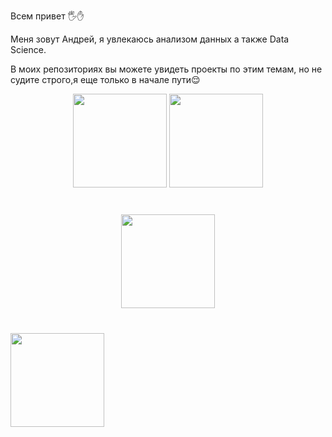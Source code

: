 Всем привет 🖐✋

Меня зовут Андрей, я увлекаюсь анализом данных а также Data Science.

В моих репозиториях вы можете увидеть проекты по этим темам, но не судите строго,я еще только в начале пути😌


<p align='center'>
   <a href="https://github-readme-stats.vercel.app/api?username=romankh3&show_icons=true&count_private=true">
       <img height=150 src="https://github-readme-stats.vercel.app/api?username=AndrewKleonskiy&show_icons=true&count_private=true"/></a>
   <a href="https://github.com/romankh3/github-readme-stats">
       <img height=150 src="https://github-readme-stats.vercel.app/api/top-langs/?username=AndrewKleonskiy&layout=compact"/></a>
</p>




<div align="center" style="margin: 40px 0">
   <a href="https://github.com/romankh3/github-profile-views-counter">
       <img width="150px" src="https://komarev.com/ghpvc/?username=AndrewKleonskiy&color=DE002D">
   </a>
</div>
    
   
   
<a href="https://t.me/AndrewK9" ><img width="150px" src="https://img.shields.io/badge/Telegram-2CA5E0?style=for-the-badge&logo=telegram&logoColor=white" /> </a>
<br>
</div>
